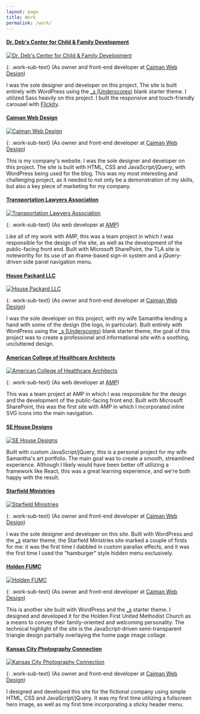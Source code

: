 ```yaml
---
layout: page
title: Work
permalink: /work/
---
```

#### [Dr. Deb's Center for Child & Family Development](http://ccfd.caimanwebdesign.com)

<a href="http://ccfd.caimanwebdesign.com"><img src="{{ site.baseurl }}/images/work-dr-debs-large.jpg" srcset="{{ site.baseurl }}/images/work-dr-debs-large.jpg 940w, {{ site.baseurl }}/images/work-dr-debs-medium.jpg 700w, {{ site.baseurl }}/images/work-dr-debs-small.jpg 400w" alt="Dr. Deb's Center for Child & Family Development"></a>

{: .work-sub-text}
(As owner and front-end developer at [Caiman Web Design][cwd])

I was the sole designer and developer on this project. The site is built entirely with WordPress using the [_s (Underscores)][underscores] blank starter theme. I utilized Sass heavily on this project. I built the responsive and touch-friendly carousel with [Flickity](http://flickity.metafizzy.co/).

#### [Caiman Web Design][cwd]

<a href="http://caimanwebdesign.com"><img src="{{ site.baseurl }}/images/work-caiman-web-design-large.jpg" srcset="{{ site.baseurl }}/images/work-caiman-web-design-large.jpg 940w, {{ site.baseurl }}/images/work-caiman-web-design-medium.jpg 700w, {{ site.baseurl }}/images/work-caiman-web-design-small.jpg 400w" alt="Caiman Web Design"></a>

{: .work-sub-text}
(As owner and front-end developer at [Caiman Web Design][cwd])

This is my company's website. I was the sole designer and developer on this project. The site is built with HTML, CSS and JavaScript/jQuery, with WordPress being used for the blog. This was my most interesting and challenging project, as it needed to not only be a demonstration of my skills, but also a key piece of marketing for my company.

#### [Transportation Lawyers Association](https://www.translaw.org)

<a href="https://www.translaw.org"><img src="{{ site.baseurl }}/images/work-tla-large.jpg" srcset="{{ site.baseurl }}/images/work-tla-large.jpg 940w, {{ site.baseurl }}/images/work-tla-medium.jpg 700w, {{ site.baseurl }}/images/work-tla-small.jpg 400w" alt="Transportation Lawyers Association"></a>

{: .work-sub-text}
(As web developer at [AMP][amp])

Like all of my work with AMP, this was a team project in which I was responsible for the design of the site, as well as the development of the public-facing front end. Built with Microsoft SharePoint, the TLA site is noteworthy for its use of an iframe-based sign-in system and a jQuery-driven side panel navigation menu.

#### [House Packard LLC](http://www.housepackard.com)

<a href="http://www.housepackard.com"><img src="{{ site.baseurl }}/images/work-house-packard-large.jpg" srcset="{{ site.baseurl }}/images/work-house-packard-large.jpg 940w, {{ site.baseurl }}/images/work-house-packard-medium.jpg 700w, {{ site.baseurl }}/images/work-house-packard-small.jpg 400w" alt="House Packard LLC"></a>

{: .work-sub-text}
(As owner and front-end developer at [Caiman Web Design][cwd])

I was the sole developer on this project, with my wife Samantha lending a hand with some of the design (the logo, in particular). Built entirely with WordPress using the [_s (Underscores)][underscores] blank starter theme, the goal of this project was to create a professional and informational site with a soothing, uncluttered design.

#### [American College of Healthcare Architects](http://www.healtharchitects.org)

<a href="http://www.healtharchitects.org"><img src="{{ site.baseurl }}/images/work-acha-large.jpg" srcset="{{ site.baseurl }}/images/work-acha-large.jpg 940w, {{ site.baseurl }}/images/work-acha-medium.jpg 700w, {{ site.baseurl }}/images/work-acha-small.jpg 400w" alt="American College of Healthcare Architects"></a>

{: .work-sub-text}
(As web developer at [AMP][amp])

This was a team project at AMP in which I was responsible for the design and the development of the public-facing front end. Built with Microsoft SharePoint, this was the first site with AMP in which I incorporated inline SVG icons into the main navigation.


#### [SE House Designs](http://www.sehousedesigns.com)

<a href="http://www.sehousedesigns.com"><img src="{{ site.baseurl }}/images/work-se-house-designs-large.jpg" srcset="{{ site.baseurl }}/images/work-se-house-designs-large.jpg 940w, {{ site.baseurl }}/images/work-se-house-designs-medium.jpg 700w, {{ site.baseurl }}/images/work-se-house-designs-small.jpg 400w" alt="SE House Designs"></a>

Built with custom JavaScript/jQuery, this is a personal project for my wife Samantha's art portfolio. The main goal was to create a smooth, streamlined experience. Although I likely would have been better off utilizing a framework like React, this was a great learning experience, and we're both happy with the result.

#### [Starfield Ministries](http://www.starfieldministries.org)

<a href="http://www.starfieldministries.org"><img src="{{ site.baseurl }}/images/work-starfield-ministries-large.jpg" srcset="{{ site.baseurl }}/images/work-starfield-ministries-large.jpg 940w, {{ site.baseurl }}/images/work-starfield-ministries-medium.jpg 700w, {{ site.baseurl }}/images/work-starfield-ministries-small.jpg 400w" alt="Starfield Ministries"></a>

{: .work-sub-text}
(As owner and front-end developer at [Caiman Web Design][cwd])

I was the sole designer and developer on this site. Built with WordPress and the [_s][underscores] starter theme, the Starfield Ministries site marked a couple of firsts for me: it was the first time I dabbled in custom parallax effects, and it was the first time I used the "hamburger" style hidden menu exclusively. 

#### [Holden FUMC](http://www.holdenfumc.org)

<a href="http://www.holdenfumc.org"><img src="{{ site.baseurl }}/images/work-holden-large.jpg" srcset="{{ site.baseurl }}/images/work-holden-large.jpg 940w, {{ site.baseurl }}/images/work-holden-medium.jpg 700w, {{ site.baseurl }}/images/work-holden-small.jpg 400w" alt="Holden FUMC"></a>

{: .work-sub-text}
(As owner and front-end developer at [Caiman Web Design][cwd])

This is another site built with WordPress and the [_s][underscores] starter theme. I designed and developed it for the Holden First United Methodist Church as a means to convey their family-oriented and welcoming personality. The technical highlight of the site is the JavaScript-driven semi-transparent triangle design partially overlaying the home page image collage.

<!-- #### [Samantha.House](http://samantha.house)

<a href="http://samantha.house"><img src="{{ site.baseurl }}/images/work-samantha-dot-house-large.jpg" srcset="{{ site.baseurl }}/images/work-samantha-dot-house-large.jpg 940w, {{ site.baseurl }}/images/work-samantha-dot-house-medium.jpg 700w, {{ site.baseurl }}/images/work-samantha-dot-house-small.jpg 400w" alt="Samantha.House"></a>

This is a portfolio site for Samantha's graphic design work. I developed the site and we both contributed to the design. It's built with [Jekyll][jekyll], which turned out to be a wonderful fit for this type of portfolio website. Updating content is quick and simple, and the site is lightning fast, despite being image-heavy. -->

#### [Kansas City Photography Connection](http://www.kcphotographyconnection.com)

<a href="http://www.kcphotographyconnection.com"><img src="{{ site.baseurl }}/images/work-kc-photo-large.jpg" srcset="{{ site.baseurl }}/images/work-kc-photo-large.jpg 940w, {{ site.baseurl }}/images/work-kc-photo-medium.jpg 700w, {{ site.baseurl }}/images/work-kc-photo-small.jpg 400w" alt="Kansas City Photography Connection"></a>

{: .work-sub-text}
(As owner and front-end developer at [Caiman Web Design][cwd])

I designed and developed this site for the fictional company using simple HTML, CSS and JavaScript/jQuery. It was my first time utilizing a fullscreen hero image, as well as my first time incorporating a sticky header menu.



[cwd]: http://caimanwebdesign.com
[underscores]: http://underscores.me/
[amp]: http://www.goamp.com
[jekyll]: https://jekyllrb.com/